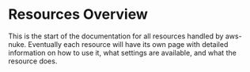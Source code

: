 # Resources Overview

This is the start of the documentation for all resources handled by aws-nuke. Eventually each resource will have its own
page with detailed information on how to use it, what settings are available, and what the resource does.

